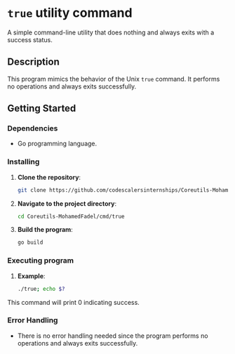 # `true` utility command

A simple command-line utility that does nothing and always exits with a success status.

## Description

This program mimics the behavior of the Unix `true` command. It performs no operations and always exits successfully.

## Getting Started

### Dependencies

- Go programming language.

### Installing

1. **Clone the repository**:
   ```bash
   git clone https://github.com/codescalersinternships/Coreutils-MohamedFadel/tree/development
   ```
2. **Navigate to the project directory**:
   ```bash
   cd Coreutils-MohamedFadel/cmd/true
   ```
3. **Build the program**:
   ```bash
   go build
   ```

### Executing program

1. **Example**:

   ```bash
   ./true; echo $?
   ```

This command will print 0 indicating success.

### Error Handling

- There is no error handling needed since the program performs no operations and always exits successfully.
